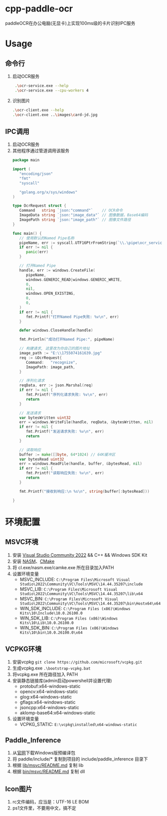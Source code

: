# cpp-paddle-ocr
paddleOCR在办公电脑(无显卡)上实现100ms级的卡片识别IPC服务

# Usage
## 命令行
1. 启动OCR服务
   ```bash
    .\ocr-service.exe --help
    .\ocr-service.exe --cpu-workers 4
   ```
2. 识别图片
   ```bash
   .\ocr-client.exe --help
   .\ocr-client.exe ..\images\card-jd.jpg
   ```

## IPC调用
1. 启动OCR服务
2. 其他程序通过管道调用该服务
   ```go
   package main

   import (
      "encoding/json"
      "fmt"
      "syscall"

      "golang.org/x/sys/windows"
   )

   type OcrRequest struct {
      Command   string `json:"command"`    // OCR命令
      ImageData string `json:"image_data"` // 图像数据，Base64编码
      ImagePath string `json:"image_path"` // 图像文件路径
   }

   func main() {
      // 使用默认的Named Pipe名称
      pipeName, err := syscall.UTF16PtrFromString(`\\.\pipe\ocr_service`)
      if err != nil {
         panic(err)
      }

      // 打开Named Pipe
      handle, err := windows.CreateFile(
         pipeName,
         windows.GENERIC_READ|windows.GENERIC_WRITE,
         0,
         nil,
         windows.OPEN_EXISTING,
         0,
         0,
      )
      if err != nil {
         fmt.Printf("打开Named Pipe失败: %v\n", err)
      }

      defer windows.CloseHandle(handle)

      fmt.Println("成功打开Named Pipe:", pipeName)

      // 构建请求, 这里改为你自己的图片地址
      image_path := "E:\\1755074161639.jpg"
      req := &OcrRequest{
         Command:   "recognize",
         ImagePath: image_path,
      }

      // 序列化请求
      reqData, err := json.Marshal(req)
      if err != nil {
         fmt.Printf("序列化请求失败: %v\n", err)
         return
      }

      // 发送请求
      var bytesWritten uint32
      err = windows.WriteFile(handle, reqData, &bytesWritten, nil)
      if err != nil {
         fmt.Printf("发送请求失败: %v\n", err)
         return
      }

      // 读取响应
      buffer := make([]byte, 64*1024) // 64K缓冲区
      var bytesRead uint32
      err = windows.ReadFile(handle, buffer, &bytesRead, nil)
      if err != nil {
         fmt.Printf("读取响应失败: %v\n", err)
         return
      }

      fmt.Printf("接收到响应:\n %s\n", string(buffer[:bytesRead]))

   }

   ```

# 环境配置
## MSVC环境
1. 安装 [Visual Studio Community 2022](https://visualstudio.microsoft.com/zh-hans/downloads/) && C++ && Windows SDK Kit
2. 安装 [NASM](https://www.nasm.us/)、[CMake](https://cmake.org/download/)
3. 将 cl.exe/nasm.exe/camke.exe 所在目录加入PATH
4. 设置环境变量
   - MSVC_INCLUDE: `C:\Program Files\Microsoft Visual Studio\2022\Community\VC\Tools\MSVC\14.44.35207\include`
   - MSVC_LIB: `C:\Program Files\Microsoft Visual Studio\2022\Community\VC\Tools\MSVC\14.44.35207\lib\x64`
   - MSVC_BIN: `C:\Program Files\Microsoft Visual Studio\2022\Community\VC\Tools\MSVC\14.44.35207\bin\Hostx64\x64`
   - WIN_SDK_INCLUDE: `C:\Program Files (x86)\Windows Kits\10\Include\10.0.26100.0`
   - WIN_SDK_LIB: `C:\Program Files (x86)\Windows Kits\10\Lib\10.0.26100.0`
   - WIN_SDK_BIN: `C:\Program Files (x86)\Windows Kits\10\bin\10.0.26100.0\x64`

## VCPKG环境
1. 安装vcpkg `git clone https://github.com/microsoft/vcpkg.git`
2. 生成vcpkg.exe `.\bootstrap-vcpkg.bat`
3. 将vcpkg.exe 所在路径加入 PATH
4. 安装静态链接库(admin启动powershell并设置代理)
   - protobuf:x64-windows-static
   - opencv:x64-windows-static
   - glog:x64-windows-static
   - gflags:x64-windows-static
   - jsoncpp:x64-windows-static
   - aklomp-base64:x64-windows-static
5. 设置环境变量
   - VCPKG_STATIC: `E:\vcpkg\installed\x64-windows-static`

## Paddle_Inference
1. 从[官网](https://www.paddlepaddle.org.cn/inference/master/guides/install/download_lib.html#windows)下载Windows版预编译包
2. 将 paddle/include/* 复制到项目的 include/paddle_inference 目录下
3. 根据 [lib/msvc/README.md](./lib/msvc/README.md) 复制 lib
4. 根据 [bin/msvc/README.md](./bin/msvc/README.md) 复制 dll

## Icon图片
1. rc文件编码，应当是：UTF-16 LE BOM
2. ps1文件里，不要用中文，搞不定